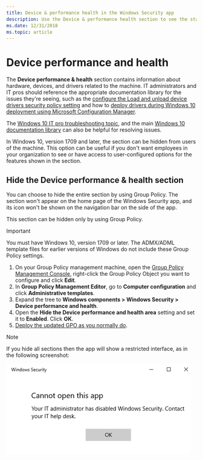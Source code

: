 ```yaml
---
title: Device & performance health in the Windows Security app
description: Use the Device & performance health section to see the status of the machine and note any storage, update, battery, driver, or hardware configuration issues
ms.date: 12/31/2018
ms.topic: article
---
```



# Device performance and health

The **Device performance & health** section contains information about hardware, devices, and drivers related to the machine. IT administrators and IT pros should reference the appropriate documentation library for the issues they're seeing, such as the [configure the Load and unload device drivers security policy setting](/windows/device-security/security-policy-settings/load-and-unload-device-drivers) and how to [deploy drivers during Windows 10 deployment using Microsoft Configuration Manager](/windows/deployment/deploy-windows-cm/add-drivers-to-a-windows-10-deployment-with-windows-pe-using-configuration-manager).

The [Windows 10 IT pro troubleshooting topic](/windows/client-management/windows-10-support-solutions), and the main [Windows 10 documentation library](/windows/windows-10/) can also be helpful for resolving issues.

In Windows 10, version 1709 and later, the section can be hidden from users of the machine. This option can be useful if you don't want employees in your organization to see or have access to user-configured options for the features shown in the section.

## Hide the Device performance & health section

You can choose to hide the entire section by using Group Policy. The section won't appear on the home page of the Windows Security app, and its icon won't be shown on the navigation bar on the side of the app.

This section can be hidden only by using Group Policy.

> [!IMPORTANT]
> You must have Windows 10, version 1709 or later. The ADMX/ADML template files for earlier versions of Windows do not include these Group Policy settings.

1. On your Group Policy management machine, open the [Group Policy Management Console](/previous-versions/windows/it-pro/windows-server-2008-R2-and-2008/cc731212(v=ws.11)), right-click the Group Policy Object you want to configure and click **Edit**.
1. In **Group Policy Management Editor**, go to **Computer configuration** and click **Administrative templates**.
1. Expand the tree to **Windows components > Windows Security > Device performance and health**.
1. Open the **Hide the Device performance and health area** setting and set it to **Enabled**. Click **OK**.
1. [Deploy the updated GPO as you normally do](/windows/win32/srvnodes/group-policy).

> [!NOTE]
> If you hide all sections then the app will show a restricted interface, as in the following screenshot:
>
> ![Screenshot of the Windows Security app with all sections hidden by Group Policy.](images/wdsc-all-hide.png)

